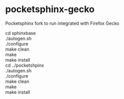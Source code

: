 pocketsphinx-gecko
==================

Pocketsphinx fork to run integrated with Firefox Gecko


   cd sphinxbase  <br>
   ./autogen.sh  <br>
   ./configure   <br>
   make clean   <br>
   make <br>
   make install  <br>
  cd ../pocketshpinx    <br>
  ./autogen.sh <br>
   ./configure  <br>
   make clean  <br>
   make  <br>
   make install  <br>
